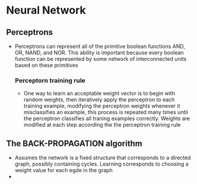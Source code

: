 # Neural Network

## Perceptrons
- Perceptrons can represent all of the primitive boolean functions AND, OR, NAND, and NOR. This ability is important because every boolean function can be represented by some network of interconnected units based on these primitives

  ### Perceptorn training rule
  - One way to learn an acceptable weight vector is to begin with random weights, then iteratively apply the perceptron to each training example, modifying the perceptron weights whenever it misclassifies an example, this process is repeated many times until the perceptron classifies all traning examples correctly. Weights are modified at each step according the the perceptron training rule

## The BACK-PROPAGATION algorithm
- Assumes the network is a fixed structure that corresponds to a directed graph, possibly containing cycles. Learning corresponds to choosing a weight value for each egde in the graph
- 
